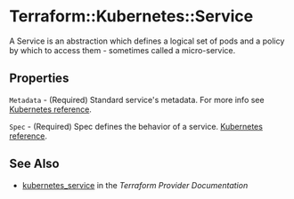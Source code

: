 # Terraform::Kubernetes::Service

A Service is an abstraction which defines a logical set of pods and a policy by which to access them - sometimes called a micro-service.

## Properties

`Metadata` - (Required) Standard service's metadata. For more info see [Kubernetes reference](https://github.com/kubernetes/community/blob/e59e666e3464c7d4851136baa8835a311efdfb8e/contributors/devel/api-conventions.md#metadata).

`Spec` - (Required) Spec defines the behavior of a service. [Kubernetes reference](https://github.com/kubernetes/community/blob/e59e666e3464c7d4851136baa8835a311efdfb8e/contributors/devel/api-conventions.md#spec-and-status).


## See Also

* [kubernetes_service](https://www.terraform.io/docs/providers/kubernetes/r/service.html) in the _Terraform Provider Documentation_